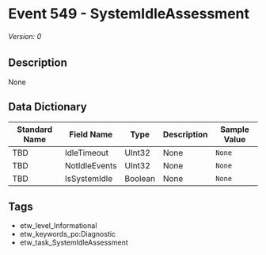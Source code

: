 # Event 549 - SystemIdleAssessment
###### Version: 0

## Description
None

## Data Dictionary
|Standard Name|Field Name|Type|Description|Sample Value|
|---|---|---|---|---|
|TBD|IdleTimeout|UInt32|None|`None`|
|TBD|NotIdleEvents|UInt32|None|`None`|
|TBD|IsSystemIdle|Boolean|None|`None`|

## Tags
* etw_level_Informational
* etw_keywords_po:Diagnostic
* etw_task_SystemIdleAssessment